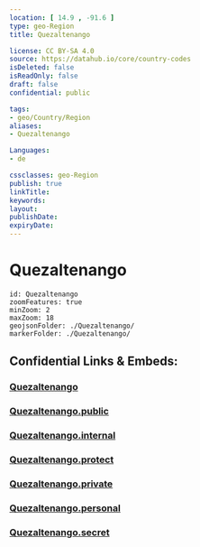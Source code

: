 ```yaml
---
location: [ 14.9 , -91.6 ] 
type: geo-Region
title: Quezaltenango

license: CC BY-SA 4.0
source: https://datahub.io/core/country-codes
isDeleted: false
isReadOnly: false
draft: false
confidential: public

tags:
- geo/Country/Region
aliases:
- Quezaltenango

Languages:
- de

cssclasses: geo-Region
publish: true
linkTitle: 
keywords: 
layout: 
publishDate: 
expiryDate: 
---
```


# Quezaltenango

```leaflet
id: Quezaltenango
zoomFeatures: true 
minZoom: 2 
maxZoom: 18
geojsonFolder: ./Quezaltenango/
markerFolder: ./Quezaltenango/
```


## Confidential Links & Embeds: 

### [Quezaltenango](/_Standards/Earth/Continent/America~Central/Guatemala/Departments~Guatemala/Quezaltenango.md) 

### [Quezaltenango.public](/_public/Earth/Continent/America~Central/Guatemala/Departments~Guatemala/Quezaltenango.public.md) 

### [Quezaltenango.internal](/_internal/Earth/Continent/America~Central/Guatemala/Departments~Guatemala/Quezaltenango.internal.md) 

### [Quezaltenango.protect](/_protect/Earth/Continent/America~Central/Guatemala/Departments~Guatemala/Quezaltenango.protect.md) 

### [Quezaltenango.private](/_private/Earth/Continent/America~Central/Guatemala/Departments~Guatemala/Quezaltenango.private.md) 

### [Quezaltenango.personal](/_personal/Earth/Continent/America~Central/Guatemala/Departments~Guatemala/Quezaltenango.personal.md) 

### [Quezaltenango.secret](/_secret/Earth/Continent/America~Central/Guatemala/Departments~Guatemala/Quezaltenango.secret.md)

